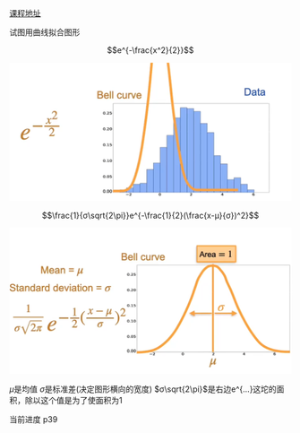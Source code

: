 [课程地址](https://www.bilibili.com/video/BV1WH4y1q7o6?p=1&vd_source=8924ad59b4f62224f165e16aa3d04f00)

试图用曲线拟合图形

$$e^{-\frac{x^2}{2}}$$

![pic1](./images/pic1.png)

$$\frac{1}{σ\sqrt{2\pi}}e^{-\frac{1}{2}(\frac{x-μ}{σ})^2}$$

![pic2](./images/pic2.png)

$μ$是均值 $σ$是标准差(决定图形横向的宽度) $σ\sqrt{2\pi}$是右边e^{...}这坨的面积，除以这个值是为了使面积为1

当前进度 p39
